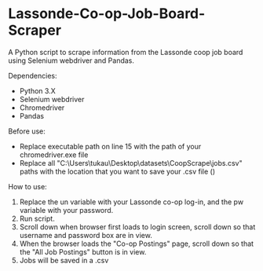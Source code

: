 # Lassonde-Co-op-Job-Board-Scraper
A Python script to scrape information from the Lassonde coop job board using Selenium webdriver and Pandas.

Dependencies:
- Python 3.X
- Selenium webdriver
- Chromedriver
- Pandas

Before use:
- Replace executable path on line 15 with the path of your chromedriver.exe file
- Replace all "C:\Users\tukau\Desktop\datasets\CoopScrape\jobs.csv" paths with the location that you want to save your .csv file ()

How to use:
1. Replace the un variable with your Lassonde co-op log-in, and the pw variable with your password.
2. Run script.
3. Scroll down when browser first loads to login screen, scroll down so that username and password box are in view.
4. When the browser loads the "Co-op Postings" page, scroll down so that the "All Job Postings" button is in view.
5. Jobs will be saved in a .csv
